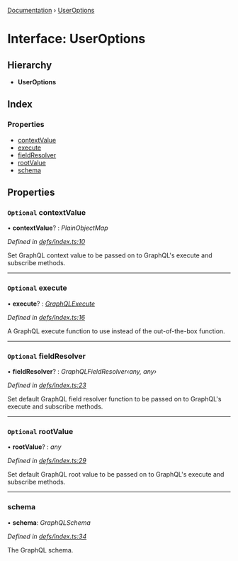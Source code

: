 [Documentation](../README.md) › [UserOptions](useroptions.md)

# Interface: UserOptions

## Hierarchy

* **UserOptions**

## Index

### Properties

* [contextValue](useroptions.md#optional-contextvalue)
* [execute](useroptions.md#optional-execute)
* [fieldResolver](useroptions.md#optional-fieldresolver)
* [rootValue](useroptions.md#optional-rootvalue)
* [schema](useroptions.md#schema)

## Properties

### `Optional` contextValue

• **contextValue**? : *PlainObjectMap*

*Defined in [defs/index.ts:10](https://github.com/badbatch/graphql-box/blob/d57a12a/packages/execute/src/defs/index.ts#L10)*

Set GraphQL context value to be passed on to
GraphQL's execute and subscribe methods.

___

### `Optional` execute

• **execute**? : *[GraphQLExecute](../README.md#graphqlexecute)*

*Defined in [defs/index.ts:16](https://github.com/badbatch/graphql-box/blob/d57a12a/packages/execute/src/defs/index.ts#L16)*

A GraphQL execute function to use
instead of the out-of-the-box function.

___

### `Optional` fieldResolver

• **fieldResolver**? : *GraphQLFieldResolver‹any, any›*

*Defined in [defs/index.ts:23](https://github.com/badbatch/graphql-box/blob/d57a12a/packages/execute/src/defs/index.ts#L23)*

Set default GraphQL field resolver function to
be passed on to GraphQL's execute and subscribe
methods.

___

### `Optional` rootValue

• **rootValue**? : *any*

*Defined in [defs/index.ts:29](https://github.com/badbatch/graphql-box/blob/d57a12a/packages/execute/src/defs/index.ts#L29)*

Set default GraphQL root value to be passed on to
GraphQL's execute and subscribe methods.

___

###  schema

• **schema**: *GraphQLSchema*

*Defined in [defs/index.ts:34](https://github.com/badbatch/graphql-box/blob/d57a12a/packages/execute/src/defs/index.ts#L34)*

The GraphQL schema.
